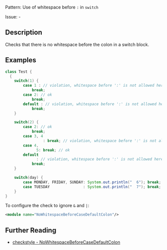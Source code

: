 Pattern: Use of whitespace before `:` in `switch`

Issue: -

## Description

Checks that there is no whitespace before the colon in a switch block. 

## Examples

```java
class Test {
  {
    switch(1) {
        case 1 : // violation, whitespace before ':' is not allowed here
            break;
        case 2: // ok
            break;
        default : // violation, whitespace before ':' is not allowed here
            break;
    }

    switch(2) {
        case 2: // ok
            break;
        case 3, 4
                 : break; // violation, whitespace before ':' is not allowed here
        case 4,
              5: break; // ok
        default
              : // violation, whitespace before ':' is not allowed here
            break;
    }

    switch(day) {
        case MONDAY, FRIDAY, SUNDAY: System.out.println("  6"); break;
        case TUESDAY               : System.out.println("  7"); break; // violation
    }
}
```
        

To configure the check to ignore `&` and `|`: 


```xml
<module name="NoWhitespaceBeforeCaseDefaultColon"/>
```

## Further Reading

* [checkstyle - NoWhitespaceBeforeCaseDefaultColon](https://checkstyle.sourceforge.io/config_whitespace.html#NoWhitespaceBeforeCaseDefaultColon)
